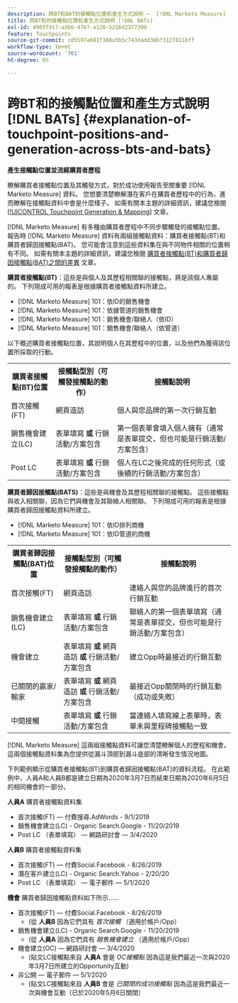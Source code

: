 ```yaml
---
description: 跨BT和BAT的接觸點位置和產生方式說明 —  [!DNL Marketo Measure]
title: 跨BT和的接觸點位置和產生方式說明 [!DNL BATs]
exl-id: 4903f917-a366-4767-a126-5216d2377399
feature: Touchpoints
source-git-commit: cd5597a681f388a5b5c743dadd38bf3127811bff
workflow-type: tm+mt
source-wordcount: '761'
ht-degree: 0%

---
```


# 跨BT和的接觸點位置和產生方式說明 [!DNL BATs] {#explanation-of-touchpoint-positions-and-generation-across-bts-and-bats}

**產生接觸點位置並流經購買者歷程**

瞭解購買者接觸點位置及其觸發方式，對於成功使用報告至關重要 [!DNL Marketo Measure] 資料。 您想要清楚瞭解潛在客戶在購買者歷程中的行為，進而瞭解在接觸點資料中會是什麼樣子。 如需有關本主題的詳細資訊，建議您檢閱 [[!UICONTROL Touchpoint Generation & Mapping]](/help/configuration-and-setup/getting-started-with-marketo-measure/touchpoint-generation-and-mapping.md) 文章。

[!DNL Marketo Measure] 有多種由購買者歷程中不同步驟觸發的接觸點位置。 報告時 [!DNL Marketo Measure] 資料有兩組接觸點資料：購買者接觸點(BT)和購買者歸因接觸點(BAT)。 您可能會注意到這些資料集在與不同物件相關的位置稍有不同。 如需有關本主題的詳細資訊，建議您檢閱 [購買者接觸點(BT)和購買者歸因接觸點(BAT)之間的差異](/help/configuration-and-setup/getting-started-with-marketo-measure/difference-between-buyer-touchpoints-and-buyer-attribution-touchpoints.md) 文章。

**購買者接觸點(BT)**：這些是與個人及其歷程相關聯的接觸點，將是該個人專屬的。 下列現成可用的報表是根據購買者接觸點資料所建立。

* [!DNL Marketo Measure] 101：依ID的銷售機會
* [!DNL Marketo Measure] 101：依據管道的銷售機會
* [!DNL Marketo Measure] 101：銷售機會/聯絡人（依ID）
* [!DNL Marketo Measure] 101：銷售機會/聯絡人（依管道）

以下概述購買者接觸點位置，其說明個人在其歷程中的位置，以及他們為獲得該位置所採取的行動。

<table> 
 <tbody>
  <tr>
   <th>購買者接觸點(BT)位置</th> 
   <th>接觸點型別（可觸發接觸點的動作）</th> 
   <th>接觸點說明</th> 
  </tr>
  <tr>
   <td>首次接觸(FT)</td> 
   <td>網頁造訪</td> 
   <td>個人與您品牌的第一次行銷互動</td> 
  </tr>
  <tr>
   <td>銷售機會建立(LC)</td> 
   <td>表單填寫 <strong>或</strong> 行銷活動/方案包含</td> 
   <td>第一個表單會填入個人擁有（通常是表單提交，但也可能是行銷活動/方案包含）</td> 
  </tr>
  <tr>
   <td>Post LC</td> 
   <td>表單填寫 <strong>或</strong> 行銷活動/方案包含</td> 
   <td>個人在LC之後完成的任何形式（或後續的行銷活動/方案包含）</td> 
  </tr>
 </tbody>
</table>

**購買者歸因接觸點(BATS)**：這些是與機會及其歷程相關聯的接觸點。 這些接觸點與收入相關聯，因為它們與機會及其聯絡人相關聯。 下列現成可用的報表是根據購買者歸因接觸點資料所建立。

* [!DNL Marketo Measure] 101：依ID排列商機
* [!DNL Marketo Measure] 101：依ID管道的商機

<table> 
 <tbody>
  <tr>
   <th>購買者歸因接觸點(BAT)位置</th> 
   <th>接觸點型別（可觸發接觸點的動作）</th> 
   <th>接觸點說明</th> 
  </tr>
  <tr>
   <td>首次接觸(FT)</td> 
   <td>網頁造訪</td> 
   <td>連絡人與您的品牌進行的首次行銷互動</td> 
  </tr>
  <tr>
   <td>銷售機會建立(LC)</td> 
   <td>表單填寫 <strong>或</strong> 行銷活動/方案包含</td> 
   <td>聯絡人的第一個表單填寫（通常是表單提交，但也可能是行銷活動/方案包含）</td> 
  </tr>
  <tr>
   <td>機會建立</td> 
   <td>表單填寫 <strong>或</strong> 網頁造訪 <strong>或</strong> 行銷活動/方案包含</td> 
   <td>建立Opp時最接近的行銷互動</td> 
  </tr> 
  <tr>
   <td>已關閉的贏家/輸家</td> 
   <td>表單填寫 <strong>或</strong> 網頁造訪 <strong>或</strong> 行銷活動/方案包含</td> 
   <td>最接近Opp關閉時的行銷互動（成功或失敗）</td> 
  </tr>
  <tr>
   <td>中間接觸</td> 
   <td>表單填寫 <strong>或</strong> 行銷活動/方案包含</td> 
   <td>當連絡人填寫線上表單時，表單未與里程碑接觸點一致</td> 
  </tr>
 </tbody>
</table>

[!DNL Marketo Measure] 這兩組接觸點資料可讓您清楚瞭解個人的歷程和機會。 這兩個接觸點資料集為您提供從漏斗頂部到漏斗底部的清晰發生情況地圖。

下列範例顯示從購買者接觸點(BT)到購買者歸因接觸點(BAT)的資料流程。 在此範例中，人員A和人員B都是建立日期為2020年3月7日而結束日期為2020年6月5日的相同機會的一部分。

**人員A** 購買者接觸點資料集

* 首次接觸(FT) — 付費搜尋.AdWords - 9/1/2019
* 銷售機會建立(LC) - Organic Search.Google - 11/20/2019
* Post LC （表單填寫） — 網路研討會 — 3/4/2020

**人員B** 購買者接觸點資料集

* 首次接觸(FT) — 付費Social.Facebook - 8/26/2019
* 潛在客戶建立(LC) - Organic Search.Yahoo - 2/20/20
* Post LC （表單填寫） — 電子郵件 — 5/1/2020

**機會** 購買者歸因接觸點資料如下所示……

* 首次接觸(FT) — 付費Social.Facebook - 8/26/2019
   * (從 **人員B** 因為它們具有 _首次接觸_ （適用於帳戶/Opp）
* 銷售機會建立(LC) - Organic Search.Google - 11/20/2019
   * (從 **人員A** 因為它們具有 _銷售機會建立_ （適用於帳戶/Opp）
* 機會建立(OC) — 網路研討會 — 3/4/2020
   * (貼文LC接觸點來自 **人員A** 會是 _OC接觸點_ 因為這是我們最近一次與2020年3月7日所建立的Opportunity互動)
* 非公開 — 電子郵件 — 5/1/2020
   * (貼文LC接觸點來自 **人員B** 會是 _已關閉的成功接觸點_ 因為這是我們最近一次與機會互動（已於2020年5月6日關閉）
